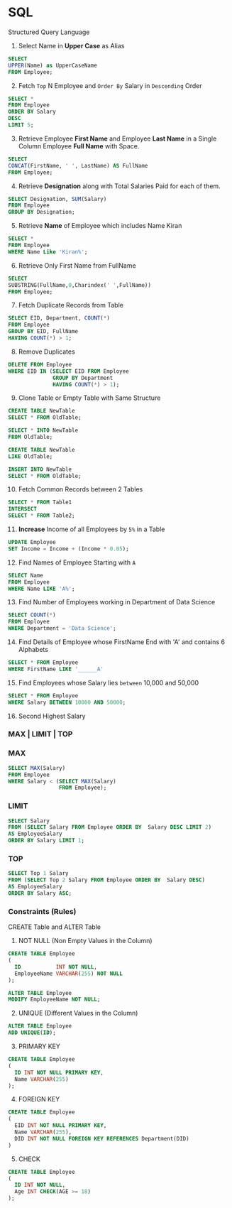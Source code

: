 # SQL
Structured Query Language

1. Select Name in **Upper Case** as Alias
```SQL
SELECT
UPPER(Name) as UpperCaseName
FROM Employee;
```

2. Fetch `Top` N Employee and `Order By` Salary in `Descending` Order
```SQL
SELECT * 
FROM Employee
ORDER BY Salary
DESC
LIMIT 5;
```

3. Retrieve Employee **First Name** and Employee **Last Name** in a Single Column Employee **Full Name** with Space.
```SQL
SELECT 
CONCAT(FirstName, ' ', LastName) AS FullName
FROM Employee;
```

4. Retrieve **Designation** along with Total Salaries Paid for each of them.
```SQL
SELECT Designation, SUM(Salary)
FROM Employee
GROUP BY Designation;
```

5. Retrieve **Name** of Employee which includes Name Kiran
```SQL
SELECT * 
FROM Employee
WHERE Name Like 'Kiran%';
```

6. Retrieve Only First Name from FullName
```SQL
SELECT 
SUBSTRING(FullName,0,Charindex(' ',FullName))
FROM Employee;
```

7. Fetch Duplicate Records from Table
```SQL
SELECT EID, Department, COUNT(*)
FROM Employee
GROUP BY EID, FullName
HAVING COUNT(*) > 1;
```

8. Remove Duplicates
```SQL
DELETE FROM Employee
WHERE EID IN (SELECT EID FROM Employee
              GROUP BY Department
              HAVING COUNT(*) > 1);
```

9. Clone Table or Empty Table with Same Structure
```SQL
CREATE TABLE NewTable 
SELECT * FROM OldTable;

SELECT * INTO NewTable 
FROM OldTable;

CREATE TABLE NewTable
LIKE OldTable;

INSERT INTO NewTable
SELECT * FROM OldTable;
```

10. Fetch Common Records between 2 Tables
```SQL
SELECT * FROM Table1
INTERSECT
SELECT * FROM Table2;
```

11. **Increase** Income of all Employees by `5%` in a Table
```SQL
UPDATE Employee
SET Income = Income + (Income * 0.05);
```

12. Find Names of Employee Starting with `A`
```SQL
SELECT Name 
FROM Employee
WHERE Name LIKE 'A%';
```

13. Find Number of Employees working in Department of Data Science
```SQL
SELECT COUNT(*) 
FROM Employee
WHERE Department = 'Data Science';
```

14. Find Details of Employee whose FirstName End with 'A' and contains 6 Alphabets
```SQL
SELECT * FROM Employee
WHERE FirstName LIKE '______A'
```

15. Find Employees whose Salary lies `between` 10,000 and 50,000
```SQL
SELECT * FROM Employee
WHERE Salary BETWEEN 10000 AND 50000;
```

16. Second Highest Salary

### MAX | LIMIT | TOP

### MAX 
```SQL
SELECT MAX(Salary) 
FROM Employee
WHERE Salary < (SELECT MAX(Salary) 
                FROM Employee);                               
```

### LIMIT
```SQL
SELECT Salary
FROM (SELECT Salary FROM Employee ORDER BY  Salary DESC LIMIT 2)
AS EmployeeSalary 
ORDER BY Salary LIMIT 1;
```

### TOP
```SQL
SELECT Top 1 Salary
FROM (SELECT Top 2 Salary FROM Employee ORDER BY  Salary DESC)
AS EmployeeSalary 
ORDER BY Salary ASC;
```

### Constraints (Rules)

CREATE Table and ALTER Table

1. NOT NULL (Non Empty Values in the Column)
```SQL
CREATE TABLE Employee
(
  ID           INT NOT NULL,
  EmployeeName VARCHAR(255) NOT NULL
);

ALTER TABLE Employee
MODIFY EmployeeName NOT NULL;
```

2. UNIQUE (Different Values in the Column)
```SQL
ALTER TABLE Employee
ADD UNIQUE(ID);
```

3. PRIMARY KEY
```SQL
CREATE TABLE Employee
(
  ID INT NOT NULL PRIMARY KEY,
  Name VARCHAR(255)
);
```

4. FOREIGN KEY
```SQL
CREATE TABLE Employee
(
  EID INT NOT NULL PRIMARY KEY,
  Name VARCHAR(255),
  DID INT NOT NULL FOREIGN KEY REFERENCES Department(DID)
)
```

5. CHECK
```SQL
CREATE TABLE Employee
(
  ID INT NOT NULL,
  Age INT CHECK(AGE >= 18)
);
```
